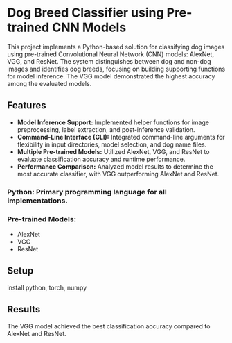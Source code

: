 # Dog Breed Classifier using Pre-trained CNN Models

This project implements a Python-based solution for classifying dog images using pre-trained Convolutional Neural Network (CNN) models: AlexNet, VGG, and ResNet. The system distinguishes between dog and non-dog images and identifies dog breeds, focusing on building supporting functions for model inference. The VGG model demonstrated the highest accuracy among the evaluated models.

## Features
- **Model Inference Support:** Implemented helper functions for image preprocessing, label extraction, and post-inference validation.
- **Command-Line Interface (CLI):** Integrated command-line arguments for flexibility in input directories, model selection, and dog name files.
- **Multiple Pre-trained Models:** Utilized AlexNet, VGG, and ResNet to evaluate classification accuracy and runtime performance.
- **Performance Comparison:** Analyzed model results to determine the most accurate classifier, with VGG outperforming AlexNet and ResNet.

### Python: Primary programming language for all implementations.
### Pre-trained Models:
- AlexNet
- VGG
- ResNet

## Setup
install python, torch, numpy

 ## Results
The VGG model achieved the best classification accuracy compared to AlexNet and ResNet.
